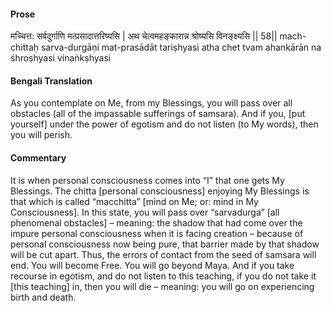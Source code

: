 #### Prose 

मच्चित्त: सर्वदुर्गाणि मत्प्रसादात्तरिष्यसि |
अथ चेत्वमहङ्कारान्न श्रोष्यसि विनङ्क्ष्यसि || 58||
mach-chittaḥ sarva-durgāṇi mat-prasādāt tariṣhyasi
atha chet tvam ahankārān na śhroṣhyasi vinaṅkṣhyasi

 #### Bengali Translation 

As you contemplate on Me, from my Blessings, you will pass over all obstacles (all of the impassable sufferings of samsara). And if you, [put yourself] under the power of egotism and do not listen (to My words), then you will perish.

 #### Commentary 

It is when personal consciousness comes into “I” that one gets My Blessings. The chitta [personal consciousness] enjoying My Blessings is that which is called “macchitta” [mind on Me; or: mind in My Consciousness]. In this state, you will pass over “sarvadurga” [all phenomenal obstacles] – meaning: the shadow that had come over the impure personal consciousness when it is facing creation – because of personal consciousness now being pure, that barrier made by that shadow will be cut apart. Thus, the errors of contact from the seed of samsara will end. You will become Free. You will go beyond Maya. And if you take recourse in egotism, and do not listen to this teaching, if you do not take it [this teaching] in, then you will die – meaning: you will go on experiencing birth and death. 